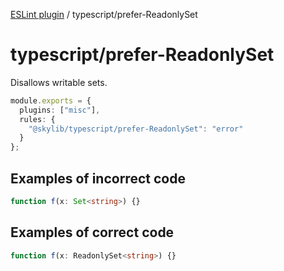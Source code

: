 [ESLint plugin](https://ilyub.github.io/eslint-plugin/) / typescript/prefer-ReadonlySet

# typescript/prefer-ReadonlySet

Disallows writable sets.

```ts
module.exports = {
  plugins: ["misc"],
  rules: {
    "@skylib/typescript/prefer-ReadonlySet": "error"
  }
};
```

## Examples of incorrect code

```ts
function f(x: Set<string>) {}
```

## Examples of correct code

```ts
function f(x: ReadonlySet<string>) {}
```